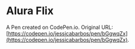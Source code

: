 # Alura Flix

A Pen created on CodePen.io. Original URL: [https://codepen.io/jessicabarbos/pen/bGgwqZx](https://codepen.io/jessicabarbos/pen/bGgwqZx).


